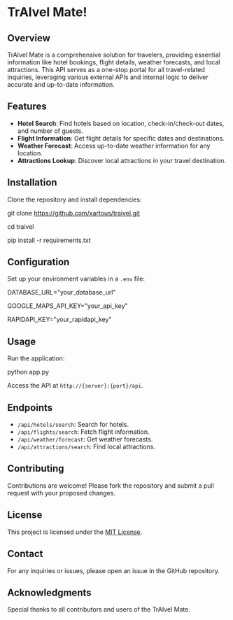 # TrAIvel Mate!

## Overview
TrAIvel Mate is a comprehensive solution for travelers, providing essential information like hotel bookings, flight details, weather forecasts, and local attractions. This API serves as a one-stop portal for all travel-related inquiries, leveraging various external APIs and internal logic to deliver accurate and up-to-date information.

## Features
- **Hotel Search**: Find hotels based on location, check-in/check-out dates, and number of guests.
- **Flight Information**: Get flight details for specific dates and destinations.
- **Weather Forecast**: Access up-to-date weather information for any location.
- **Attractions Lookup**: Discover local attractions in your travel destination.

## Installation
Clone the repository and install dependencies:

  git clone https://github.com/xartous/traivel.git
  
  cd traivel
  
  pip install -r requirements.txt

## Configuration
Set up your environment variables in a `.env` file:

  DATABASE_URL="your_database_url"
  
  GOOGLE_MAPS_API_KEY="your_api_key"
  
  RAPIDAPI_KEY="your_rapidapi_key"

## Usage
Run the application:

  python app.py
  
  Access the API at `http://{server}:{port}/api`.

## Endpoints
- `/api/hotels/search`: Search for hotels.
- `/api/flights/search`: Fetch flight information.
- `/api/weather/forecast`: Get weather forecasts.
- `/api/attractions/search`: Find local attractions.

## Contributing
Contributions are welcome! Please fork the repository and submit a pull request with your proposed changes.

## License
This project is licensed under the [MIT License](LICENSE.md).

## Contact
For any inquiries or issues, please open an issue in the GitHub repository.

## Acknowledgments
Special thanks to all contributors and users of the TrAIvel Mate.
